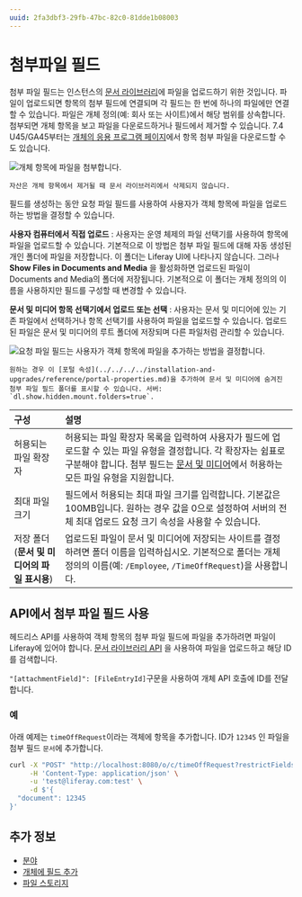 ```yaml
---
uuid: 2fa3dbf3-29fb-47bc-82c0-81dde1b08003
---
```


# 첨부파일 필드

첨부 파일 필드는 인스턴스의 [문서 라이브러리](../../../../system-administration/file-storage.md)에 파일을 업로드하기 위한 것입니다. 파일이 업로드되면 항목의 첨부 필드에 연결되며 각 필드는 한 번에 하나의 파일에만 연결할 수 있습니다. 파일은 개체 정의(예: 회사 또는 사이트)에서 해당 범위를 상속합니다. 첨부되면 개체 항목을 보고 파일을 다운로드하거나 필드에서 제거할 수 있습니다. 7.4 U45/GA45부터는 [개체의 응용 프로그램 페이지](../views/designing-object-views.md)에서 항목 첨부 파일을 다운로드할 수도 있습니다.

![개체 항목에 파일을 첨부합니다.](./attachment-fields/images/01.png)

```{important}
자산은 개체 항목에서 제거될 때 문서 라이브러리에서 삭제되지 않습니다.
```

필드를 생성하는 동안 요청 파일 필드를 사용하여 사용자가 객체 항목에 파일을 업로드하는 방법을 결정할 수 있습니다.

**사용자 컴퓨터에서 직접 업로드** : 사용자는 운영 체제의 파일 선택기를 사용하여 항목에 파일을 업로드할 수 있습니다. 기본적으로 이 방법은 첨부 파일 필드에 대해 자동 생성된 개인 폴더에 파일을 저장합니다. 이 폴더는 Liferay UI에 나타나지 않습니다. 그러나 **Show Files in Documents and Media** 을 활성화하면 업로드된 파일이 Documents and Media의 폴더에 저장됩니다. 기본적으로 이 폴더는 개체 정의의 이름을 사용하지만 필드를 구성할 때 변경할 수 있습니다.

**문서 및 미디어 항목 선택기에서 업로드 또는 선택** : 사용자는 문서 및 미디어에 있는 기존 파일에서 선택하거나 항목 선택기를 사용하여 파일을 업로드할 수 있습니다. 업로드된 파일은 문서 및 미디어의 루트 폴더에 저장되며 다른 파일처럼 관리할 수 있습니다.

![요청 파일 필드는 사용자가 객체 항목에 파일을 추가하는 방법을 결정합니다.](./attachment-fields/images/02.png)

```{note}
원하는 경우 이 [포털 속성](../../../../installation-and-upgrades/reference/portal-properties.md)을 추가하여 문서 및 미디어에 숨겨진 첨부 파일 필드 폴더를 표시할 수 있습니다. 서버: `dl.show.hidden.mount.folders=true`. 
```

| 구성 | 설명 |
| :--- | :--- |
| 허용되는 파일 확장자 | 허용되는 파일 확장자 목록을 입력하여 사용자가 필드에 업로드할 수 있는 파일 유형을 결정합니다. 각 확장자는 쉼표로 구분해야 합니다. 첨부 필드는 [문서 및 미디어](../../../../content-authoring-and-management/documents-and-media.md)에서 허용하는 모든 파일 유형을 지원합니다. |
| 최대 파일 크기 | 필드에서 허용되는 최대 파일 크기를 입력합니다. 기본값은 100MB입니다. 원하는 경우 값을 0으로 설정하여 서버의 전체 최대 업로드 요청 크기 속성을 사용할 수 있습니다. |
| 저장 폴더(**문서 및 미디어의 파일 표시용**) | 업로드된 파일이 문서 및 미디어에 저장되는 사이트를 결정하려면 폴더 이름을 입력하십시오. 기본적으로 폴더는 개체 정의의 이름(예: `/Employee`, `/TimeOffRequest`)을 사용합니다. |


## API에서 첨부 파일 필드 사용

헤드리스 API를 사용하여 객체 항목의 첨부 파일 필드에 파일을 추가하려면 파일이 Liferay에 있어야 합니다. [문서 라이브러리 API](../../../../content-authoring-and-management/documents-and-media/developer-guide/document-api-basics.md) 을 사용하여 파일을 업로드하고 해당 ID를 검색합니다.

`"[attachmentField]": [FileEntryId]`구문을 사용하여 개체 API 호출에 ID를 전달합니다.

### 예

아래 예제는 `timeOffRequest`이라는 객체에 항목을 추가합니다. ID가 `12345` 인 파일을 첨부 필드 `문서`에 추가합니다.

```bash
curl -X "POST" "http://localhost:8080/o/c/timeOffRequest?restrictFields=actions" \
     -H 'Content-Type: application/json' \
     -u 'test@liferay.com:test' \
     -d $'{
  "document": 12345
}'
```

## 추가 정보

* [분야](../fields.md)
* [개체에 필드 추가](./adding-fields-to-objects.md)
* [파일 스토리지](../../../../system-administration/file-storage.md)

